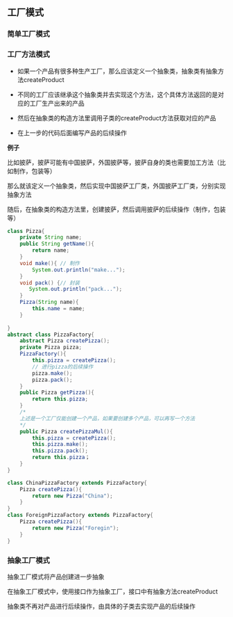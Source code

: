 ## 工厂模式

### 简单工厂模式







### 工厂方法模式

* 如果一个产品有很多种生产工厂，那么应该定义一个抽象类，抽象类有抽象方法createProduct

* 不同的工厂应该继承这个抽象类并去实现这个方法，这个具体方法返回的是对应的工厂生产出来的产品
* 然后在抽象类的构造方法里调用子类的createProduct方法获取对应的产品
* 在上一步的代码后面编写产品的后续操作



**例子**

比如披萨，披萨可能有中国披萨，外国披萨等，披萨自身的类也需要加工方法（比如制作，包装等）

那么就该定义一个抽象类，然后实现中国披萨工厂类，外国披萨工厂类，分别实现抽象方法

随后，在抽象类的构造方法里，创建披萨，然后调用披萨的后续操作（制作，包装等）

```java
class Pizza{
    private String name;
    public String getName(){
        return name;
    }
    void make(){ // 制作
        System.out.println("make...");
    }
    void pack() {// 封装
       System.out.println("pack...");
    }
    Pizza(String name){
        this.name = name;
    }
    
}
abstract class PizzaFactory{
    abstract Pizza createPizza();
    private Pizza pizza;
    PizzaFactory(){
        this.pizza = createPizza();
        // 进行pizza的后续操作
        pizza.make();
        pizza.pack();
    }
    public Pizza getPizza(){
        return this.pizza;
    }
    /*
    上述是一个工厂仅能创建一个产品，如果要创建多个产品，可以再写一个方法
    */
    public Pizza createPizzaMul(){
        this.pizza = createPizza();
        this.pizza.make();
        this.pizza.pack();
        return this.pizza；
    }
}

class ChinaPizzaFactory extends PizzaFactory{
    Pizza createPizza(){
        return new Pizza("China");
    }
}
class ForeignPizzaFactory extends PizzaFactory{
    Pizza createPizza(){
        return new Pizza("Foregin");
    }
}

```



### 抽象工厂模式

抽象工厂模式将产品创建进一步抽象

在抽象工厂模式中，使用接口作为抽象工厂，接口中有抽象方法createProduct

抽象类不再对产品进行后续操作，由具体的子类去实现产品的后续操作